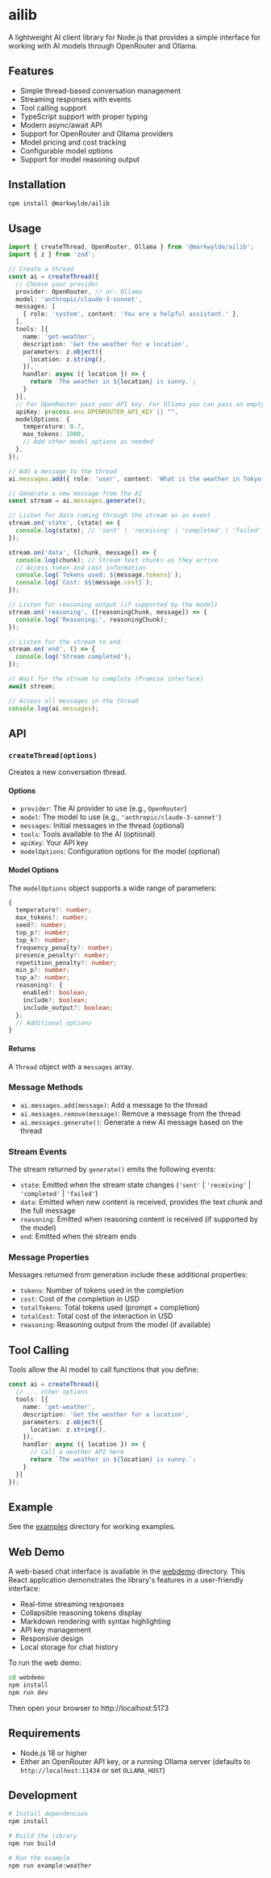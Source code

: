 # ailib

A lightweight AI client library for Node.js that provides a simple interface for working with AI models through OpenRouter and Ollama.

## Features

- Simple thread-based conversation management
- Streaming responses with events
- Tool calling support
- TypeScript support with proper typing
- Modern async/await API
- Support for OpenRouter and Ollama providers
- Model pricing and cost tracking
- Configurable model options
- Support for model reasoning output

## Installation

```bash
npm install @markwylde/ailib
```

## Usage

```ts
import { createThread, OpenRouter, Ollama } from '@markwylde/ailib';
import { z } from 'zod';

// Create a thread
const ai = createThread({
  // Choose your provider
  provider: OpenRouter, // or: Ollama
  model: 'anthropic/claude-3-sonnet',
  messages: [
    { role: 'system', content: 'You are a helpful assistant.' },
  ],
  tools: [{
    name: 'get-weather',
    description: 'Get the weather for a location',
    parameters: z.object({
      location: z.string(),
    }),
    handler: async ({ location }) => {
      return `The weather in ${location} is sunny.`;
    }
  }],
  // For OpenRouter pass your API key. For Ollama you can pass an empty string.
  apiKey: process.env.OPENROUTER_API_KEY || "",
  modelOptions: {
    temperature: 0.7,
    max_tokens: 1000,
    // Add other model options as needed
  },
});

// Add a message to the thread
ai.messages.add({ role: 'user', content: 'What is the weather in Tokyo?' });

// Generate a new message from the AI
const stream = ai.messages.generate();

// Listen for data coming through the stream as an event
stream.on('state', (state) => {
  console.log(state); // 'sent' | 'receiving' | 'completed' | 'failed'
});

stream.on('data', ([chunk, message]) => {
  console.log(chunk); // Stream text chunks as they arrive
  // Access token and cost information
  console.log(`Tokens used: ${message.tokens}`);
  console.log(`Cost: $${message.cost}`);
});

// Listen for reasoning output (if supported by the model)
stream.on('reasoning', ([reasoningChunk, message]) => {
  console.log('Reasoning:', reasoningChunk);
});

// Listen for the stream to end
stream.on('end', () => {
  console.log('Stream completed');
});

// Wait for the stream to complete (Promise interface)
await stream;

// Access all messages in the thread
console.log(ai.messages);
```

## API

### `createThread(options)`

Creates a new conversation thread.

#### Options

- `provider`: The AI provider to use (e.g., `OpenRouter`)
- `model`: The model to use (e.g., `'anthropic/claude-3-sonnet'`)
- `messages`: Initial messages in the thread (optional)
- `tools`: Tools available to the AI (optional)
- `apiKey`: Your API key
- `modelOptions`: Configuration options for the model (optional)

#### Model Options

The `modelOptions` object supports a wide range of parameters:

```ts
{
  temperature?: number;
  max_tokens?: number;
  seed?: number;
  top_p?: number;
  top_k?: number;
  frequency_penalty?: number;
  presence_penalty?: number;
  repetition_penalty?: number;
  min_p?: number;
  top_a?: number;
  reasoning?: {
    enabled?: boolean;
    include?: boolean;
    include_output?: boolean;
  };
  // Additional options
}
```

#### Returns

A `Thread` object with a `messages` array.

### Message Methods

- `ai.messages.add(message)`: Add a message to the thread
- `ai.messages.remove(message)`: Remove a message from the thread
- `ai.messages.generate()`: Generate a new AI message based on the thread

### Stream Events

The stream returned by `generate()` emits the following events:

- `state`: Emitted when the stream state changes (`'sent'` | `'receiving'` | `'completed'` | `'failed'`)
- `data`: Emitted when new content is received, provides the text chunk and the full message
- `reasoning`: Emitted when reasoning content is received (if supported by the model)
- `end`: Emitted when the stream ends

### Message Properties

Messages returned from generation include these additional properties:

- `tokens`: Number of tokens used in the completion
- `cost`: Cost of the completion in USD
- `totalTokens`: Total tokens used (prompt + completion)
- `totalCost`: Total cost of the interaction in USD
- `reasoning`: Reasoning output from the model (if available)

## Tool Calling

Tools allow the AI model to call functions that you define:

```ts
const ai = createThread({
  // ... other options
  tools: [{
    name: 'get-weather',
    description: 'Get the weather for a location',
    parameters: z.object({
      location: z.string(),
    }),
    handler: async ({ location }) => {
      // Call a weather API here
      return `The weather in ${location} is sunny.`;
    }
  }]
});
```

## Example

See the [examples](./examples) directory for working examples.

## Web Demo

A web-based chat interface is available in the [webdemo](./webdemo) directory. This React application demonstrates the library's features in a user-friendly interface:

- Real-time streaming responses
- Collapsible reasoning tokens display
- Markdown rendering with syntax highlighting
- API key management
- Responsive design
- Local storage for chat history

To run the web demo:

```bash
cd webdemo
npm install
npm run dev
```

Then open your browser to http://localhost:5173

## Requirements

- Node.js 18 or higher
- Either an OpenRouter API key, or a running Ollama server (defaults to `http://localhost:11434` or set `OLLAMA_HOST`)

## Development

```bash
# Install dependencies
npm install

# Build the library
npm run build

# Run the example
npm run example:weather
```
